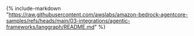 {% include-markdown "https://raw.githubusercontent.com/awslabs/amazon-bedrock-agentcore-samples/refs/heads/main/03-integrations/agentic-frameworks/langgraph/README.md" %}